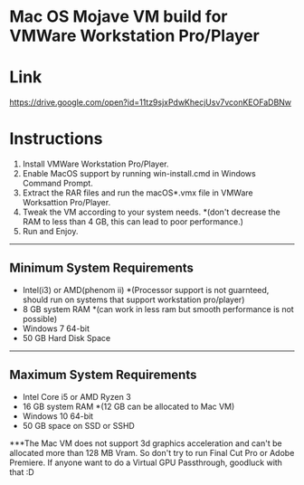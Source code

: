 # Mac OS Mojave VM build for VMWare Workstation Pro/Player

# Link

https://drive.google.com/open?id=11tz9sjxPdwKhecjUsv7vconKEOFaDBNw

# Instructions

1. Install VMWare Workstation Pro/Player.
2. Enable MacOS support by running win-install.cmd in Windows Command Prompt.
3. Extract the RAR files and run the macOS*.vmx file in VMWare Worksattion Pro/Player.
4. Tweak the VM according to your system needs. *(don't decrease the RAM to less than 4 GB, this can lead to poor performance.)
5. Run and Enjoy.

--------------------------------------------------------------
Minimum System Requirements
--------------------------------------------------------------

* Intel(i3) or AMD(phenom ii) *(Processor support is not guarnteed, should run on systems that support workstation pro/player)
* 8 GB system RAM *(can work in less ram but smooth performance is not possible)
* Windows 7 64-bit
* 50 GB Hard Disk Space

--------------------------------------------------------------
Maximum System Requirements
--------------------------------------------------------------

* Intel Core i5 or AMD Ryzen 3
* 16 GB system RAM *(12 GB can be allocated to Mac VM)
* Windows 10 64-bit
* 50 GB space on SSD or SSHD


***The Mac VM does not support 3d graphics acceleration and can't be allocated more than 128 MB Vram. So don't try to run Final Cut Pro or Adobe Premiere. If anyone want to do a Virtual GPU Passthrough, goodluck with that :D
